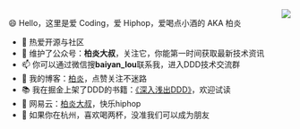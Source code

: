 <img align="right" src="https://github-readme-stats.vercel.app/api?username=louyanfeng25&show_icons=true&icon_color=CE1D2D&text_color=718096&bg_color=ffffff&hide_title=true" />

😄 Hello，这里是爱 Coding，爱 Hiphop，爱喝点小酒的 AKA 柏炎

- 🌱 热爱开源与社区
- 👯 维护了公众号：**柏炎大叔**，关注它，你能第一时间获取最新技术资讯
- 📫 你可以通过微信搜**baiyan_lou**联系我，进入DDD技术交流群
- 🔗 我的博客：[柏炎](https://juejin.cn/user/4089838987914456/posts)，点赞关注不迷路
- 📚 我在掘金上架了DDD的书籍：[《深入浅出DDD》](https://juejin.cn/book/7049273428938850307)，欢迎试读
- 🎵 网易云：[柏炎大叔](https://music.163.com/#/playlist?app_version=8.5.20&id=2456476806&userid=275929565&creatorId=275929565)，快乐hiphop
- 🍺 如果你在杭州，喜欢喝两杯，没准我们可以成为朋友
